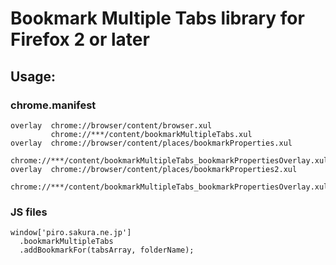 # Bookmark Multiple Tabs library for Firefox 2 or later

## Usage:

### chrome.manifest

    overlay  chrome://browser/content/browser.xul
             chrome://***/content/bookmarkMultipleTabs.xul
    overlay  chrome://browser/content/places/bookmarkProperties.xul
             chrome://***/content/bookmarkMultipleTabs_bookmarkPropertiesOverlay.xul
    overlay  chrome://browser/content/places/bookmarkProperties2.xul
             chrome://***/content/bookmarkMultipleTabs_bookmarkPropertiesOverlay.xul

### JS files

    window['piro.sakura.ne.jp']
      .bookmarkMultipleTabs
      .addBookmarkFor(tabsArray, folderName);

